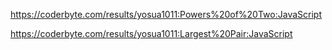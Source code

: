 https://coderbyte.com/results/yosua1011:Powers%20of%20Two:JavaScript

https://coderbyte.com/results/yosua1011:Largest%20Pair:JavaScript